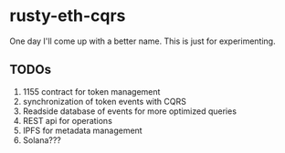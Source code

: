 # rusty-eth-cqrs

One day I'll come up with a better name. This is just for experimenting.

## TODOs

1. 1155 contract for token management
2. synchronization of token events with CQRS
3. Readside database of events for more optimized queries
4. REST api for operations
5. IPFS for metadata management
6. Solana???
